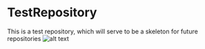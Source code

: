 # TestRepository
This is a test repository, which will serve to be a skeleton for future repositories
![alt text](https://github.com/bran214/TestRepository/tree/main/Images/Icon.png "TestRepository")
